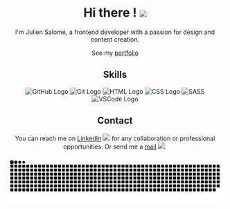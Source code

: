 <div align="center">

# Hi there ! <img src="https://cdn-icons-png.flaticon.com/512/25/25231.png" style="width: 30px;"/>

I'm Julien Salomé, a frontend developer with a passion for design and content creation.

See my [portfolio](https://majorjulien.github.io/WEB_CV.github.io/)

## Skills

![GitHub Logo](https://camo.githubusercontent.com/1f499ee6beba77a6e88b5caae7da20da20f10c607fb8ba412f683325bcac4ea9/68747470733a2f2f696d672e736869656c64732e696f2f62616467652f2d4769746875622d3138313731373f7374796c653d666c61742d737175617265266c6f676f3d476974487562266c6f676f436f6c6f723d7768697465)
![Git Logo](https://camo.githubusercontent.com/87e9dbc9b0fa0b3abeb27a5ec60089b07d7d86131e4a41ac3c54b019c1769e26/68747470733a2f2f696d672e736869656c64732e696f2f62616467652f2d4769742d4634344432373f7374796c653d666c61742d737175617265266c6f676f3d476974266c6f676f436f6c6f723d7768697465)
![HTML Logo](https://camo.githubusercontent.com/df22bb1b2358ea1982691c3381dbef5c9680c0135d150e02e348d82e9a0f1fdb/68747470733a2f2f696d672e736869656c64732e696f2f62616467652f2d48544d4c352d4533344632363f7374796c653d666c61742d737175617265266c6f676f3d48544d4c35266c6f676f436f6c6f723d7768697465)
![CSS Logo](https://camo.githubusercontent.com/c41ce8a5d80f9cfeda1f56d455f2424b800906fcd43d36aba4f5a711523be62d/68747470733a2f2f696d672e736869656c64732e696f2f62616467652f2d435353332d3135373242363f7374796c653d666c61742d737175617265266c6f676f3d43535333266c6f676f436f6c6f723d7768697465)
![SASS](https://github.com/FransLopez/logo-images/blob/master/logos/sass.png)
![VSCode Logo](https://camo.githubusercontent.com/bbd896f9c9e48d9d183388fa5d65828246d5aa7dcd9bd88789c82a1f84b14eb3/68747470733a2f2f696d672e736869656c64732e696f2f62616467652f2d56697375616c25323053747564696f253230436f64652d3233413946323f7374796c653d666c61742d737175617265266c6f676f3d56697375616c25323053747564696f253230436f6465266c6f676f436f6c6f723d7768697465)

## Contact

You can reach me on [LinkedIn](https://www.linkedin.com/in/julien-salome/) <img width="12" src="https://camo.githubusercontent.com/b761bdde0d3de431ae5149b4c915283cc920b979df8cc6b725a5169bb46119f6/68747470733a2f2f75706c6f61642e77696b696d656469612e6f72672f77696b6970656469612f636f6d6d6f6e732f7468756d622f382f38312f4c696e6b6564496e5f69636f6e2e7376672f3230343870782d4c696e6b6564496e5f69636f6e2e706e67"/> for any collaboration or professional opportunities. Or send me a [mail](j.salome.pro@gmail.com) <img width="17" src="https://logos-marques.com/wp-content/uploads/2021/03/Gmail-Logo-500x283.png"/>.

<img src="https://raw.githubusercontent.com/taqui-786/taqui-786/output/github-contribution-grid-snake.svg" alt="contribution graph" />

</div>
